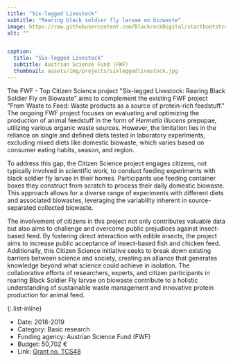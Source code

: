 ```yaml
---
title: "Six-legged Livestock"
subtitle: "Rearing black soldier fly larvae on biowaste"
image: https://raw.githubusercontent.com/BlackrockDigital/startbootstrap-agency/master/src/assets/img/portfolio/01-full.jpg
alt: ""


caption:
  title: "Six-legged Livestock"
  subtitle: Austrian Science Fund (FWF)
  thumbnail: assets/img/projects/sixleggedlivestock.jpg
---
```


The FWF - Top Citizen Science project "Six-legged Livestock: Rearing Black Soldier Fly on Biowaste" aims to complement the existing FWF project "From Waste to Feed: Waste products as a source of protein-rich feedstuff." The ongoing FWF project focuses on evaluating and optimizing the production of animal feedstuff in the form of *Hermetia illucens* prepupae, utilizing various organic waste sources. However, the limitation lies in the reliance on single and defined diets tested in laboratory experiments, excluding mixed diets like domestic biowaste, which varies based on consumer eating habits, season, and region.

To address this gap, the Citizen Science project engages citizens, not typically involved in scientific work, to conduct feeding experiments with black soldier fly larvae in their homes. Participants use feeding container boxes they construct from scratch to process their daily domestic biowaste. This approach allows for a diverse range of experiments with different diets and associated biowastes, leveraging the variability inherent in source-separated collected biowaste.

The involvement of citizens in this project not only contributes valuable data but also aims to challenge and overcome public prejudices against insect-based feed. By fostering direct interaction with edible insects, the project aims to increase public acceptance of insect-based fish and chicken feed. Additionally, this Citizen Science initiative seeks to break down existing barriers between science and society, creating an alliance that generates knowledge beyond what science could achieve in isolation. The collaborative efforts of researchers, experts, and citizen participants in rearing Black Soldier Fly larvae on biowaste contribute to a holistic understanding of sustainable waste management and innovative protein production for animal feed.

{:.list-inline}

- Date: 2018-2019
- Category: Basic research
- Funding agency: Austrian Science Fund (FWF)
- Budget: 50,702 €
- Link: [Grant no. TCS48](https://www.fwf.ac.at/en/research-radar/10.55776/TCS48)